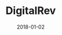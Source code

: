 ---
layout: site
title: "DigitalRev"
date: 2018-01-02
categories: [community]
version: 1.3.20
major: 1
minor: 3
patch: 20
slug: digitalrev
link: https://www.digitalrev.com/
submitter: lpolepeddi
permalink: /sites/:slug
---